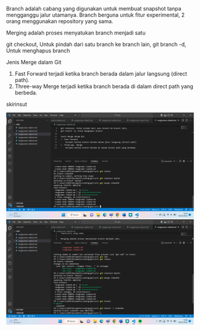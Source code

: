 Branch adalah cabang yang digunakan untuk membuat snapshot
tanpa mengganggu jalur utamanya.
Branch berguna untuk fitur experimental, 2 orang menggunakan
repository yang sama.

Merging adalah proses menyatukan branch menjadi satu 

git checkout, Untuk pindah dari satu branch ke branch lain,
git branch -d, Untuk menghapus branch

Jenis Merge dalam Git
1. Fast Forward
    terjadi ketika branch berada dalam jalur langsung (direct path).
2. Three-way  Merge
    terjadi ketika branch berada di dalam direct path yang berbeda.


skirinsut

![ss percobaan branch](https://github.com/Maull09/Misi1-Modul1-SEKURO_Programming-2023-19622267/blob/master/ss%20percobaan%20branch.png)
![ss2 percobaan branch](https://github.com/Maull09/Misi1-Modul1-SEKURO_Programming-2023-19622267/blob/master/ss2%20percobaan%20branch.png)
